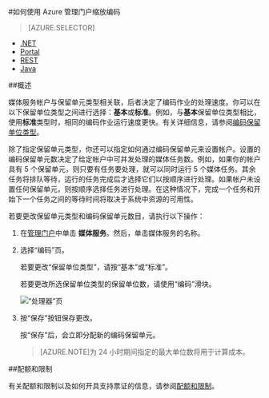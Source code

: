 <properties 
	pageTitle="如何使用 Azure 管理门户缩放编码保留单位" 
	description="了解如何通过指定要为帐户设置的“按需流式处理保留单位”和“编码保留单位”数，缩放媒体服务。" 
	services="media-services" 
	documentationCenter="" 
	authors="juliako,milangada" 
	manager="dwrede" 
	editor=""/>

<tags
	ms.service="media-services"
	ms.date="10/15/2015"
	wacn.date="11/27/2015"/>


#如何使用 Azure 管理门户缩放编码

> [AZURE.SELECTOR]
- [.NET](/documentation/articles/media-services-dotnet-encoding-units)
- [Portal](/documentation/articles/media-services-portal-encoding-units)
- [REST](https://msdn.microsoft.com/zh-cn/library/azure/dn859236.aspx)
- [Java](https://github.com/southworkscom/azure-sdk-for-media-services-java-samples)

##概述
媒体服务帐户与保留单元类型相关联，后者决定了编码作业的处理速度。你可以在以下保留单位类型之间进行选择：**基本**或**标准**。例如，与**基本**保留单位类型相比，使用**标准**类型时，相同的编码作业运行速度更快。有关详细信息，请参阅[编码保留单位类型](http://azure.microsoft.com/blog/author/milanga)。

除了指定保留单元类型，你还可以指定如何通过编码保留单元来设置帐户。设置的编码保留单元数决定了给定帐户中可并发处理的媒体任务数。例如，如果你的帐户具有 5 个保留单元，则只要有任务要处理，就可以同时运行 5 个媒体任务。其余任务将排队等待，运行的任务完成后才选择它们以按顺序进行处理。如果帐户未设置任何保留单元，则按顺序选择任务进行处理。在这种情况下，完成一个任务和开始下一个任务之间的等待时间将取决于系统中资源的可用性。

若要更改保留单元类型和编码保留单元数目，请执行以下操作：

1. 在[管理门户](https://manage.windowsazure.cn/)中单击 **媒体服务**。然后，单击媒体服务的名称。

2. 选择“编码”页。

	若要更改“保留单位类型”，请按“基本”或“标准”。

	若要更改所选保留单位类型的保留单位数，请使用“编码”滑块。
	
	
	![“处理器”页](./media/media-services-portal-encoding-units/media-services-encoding-scale.png)

	  

3. 按“保存”按钮保存更改。

	按“保存”后，会立即分配新的编码保留单元。

	>[AZURE.NOTE]为 24 小时期间指定的最大单位数将用于计算成本。

##配额和限制

有关配额和限制以及如何开具支持票证的信息，请参阅[配额和限制](/documentation/articles/media-services-quotas-and-limitations)。




 

<!---HONumber=82-->